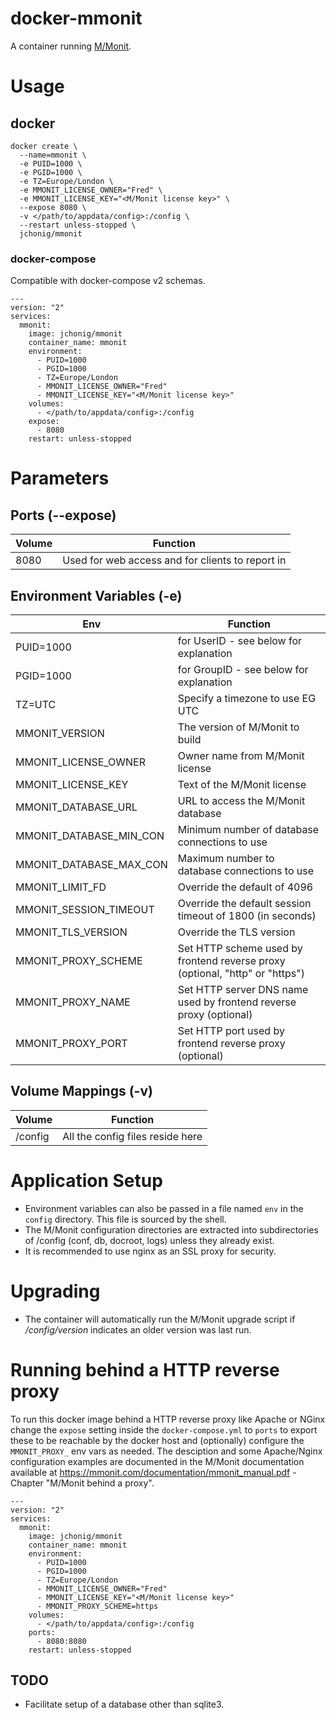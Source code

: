# docker-mmonit
A container running [M/Monit](https://mmonit.com).

# Usage

## docker

```
docker create \
  --name=mmonit \
  -e PUID=1000 \
  -e PGID=1000 \
  -e TZ=Europe/London \
  -e MMONIT_LICENSE_OWNER="Fred" \
  -e MMONIT_LICENSE_KEY="<M/Monit license key>" \
  --expose 8080 \
  -v </path/to/appdata/config>:/config \
  --restart unless-stopped \
  jchonig/mmonit
```

### docker-compose

Compatible with docker-compose v2 schemas.

```
---
version: "2"
services:
  mmonit:
    image: jchonig/mmonit
    container_name: mmonit
    environment:
      - PUID=1000
      - PGID=1000
      - TZ=Europe/London
      - MMONIT_LICENSE_OWNER="Fred"
      - MMONIT_LICENSE_KEY="<M/Monit license key>"
    volumes:
      - </path/to/appdata/config>:/config
    expose:
      - 8080
    restart: unless-stopped
```

# Parameters

## Ports (--expose)

| Volume | Function                                         |
| ------ | --------                                         |
| 8080   | Used for web access and for clients to report in |

## Environment Variables (-e)

| Env                    | Function                                |
| ---                    | --------                                |
| PUID=1000              | for UserID - see below for explanation  |
| PGID=1000              | for GroupID - see below for explanation |
| TZ=UTC                 | Specify a timezone to use EG UTC        |
| MMONIT_VERSION         | The version of M\/Monit to build        |
| MMONIT_LICENSE_OWNER   | Owner name from M\/Monit license        |
| MMONIT_LICENSE_KEY     | Text of the M/Monit license             |
| MMONIT_DATABASE_URL    | URL to access the M\/Monit database     |
| MMONIT_DATABASE_MIN_CON  | Minimum number of database connections to use |
| MMONIT_DATABASE_MAX_CON  | Maximum number to database connections to use |
| MMONIT_LIMIT_FD        | Override the default of 4096            |
| MMONIT_SESSION_TIMEOUT | Override the default session timeout of 1800 (in seconds) |
| MMONIT_TLS_VERSION     | Override the TLS version                |
| MMONIT_PROXY_SCHEME    | Set HTTP scheme used by frontend reverse proxy (optional, "http" or "https") |
| MMONIT_PROXY_NAME      | Set HTTP server DNS name used by frontend reverse proxy (optional) |
| MMONIT_PROXY_PORT      | Set HTTP port used by frontend reverse proxy (optional)        |

## Volume Mappings (-v)

| Volume  | Function                         |
| ------  | --------                         |
| /config | All the config files reside here |

# Application Setup

  * Environment variables can also be passed in a file named `env` in
    the `config` directory. This file is sourced by the shell.
  * The M/Monit configuration directories are extracted into
    subdirectories of /config (conf, db, docroot, logs) unless they
    already exist.
  * It is recommended to use nginx as an SSL proxy for security.

# Upgrading

  * The container will automatically run the M/Monit upgrade script if
    */config/version* indicates an older version was last run.

# Running behind a HTTP reverse proxy

To run this docker image behind a HTTP reverse proxy like Apache or NGinx change the `expose` setting inside the
`docker-compose.yml` to `ports` to export these to be reachable by the docker host and (optionally) configure the
`MMONIT_PROXY_` env vars as needed. The desciption and some Apache/Nginx configuration examples are documented
in the M/Monit documentation available at https://mmonit.com/documentation/mmonit_manual.pdf - Chapter 
"M/Monit behind a proxy".

```
---
version: "2"
services:
  mmonit:
    image: jchonig/mmonit
    container_name: mmonit
    environment:
      - PUID=1000
      - PGID=1000
      - TZ=Europe/London
      - MMONIT_LICENSE_OWNER="Fred"
      - MMONIT_LICENSE_KEY="<M/Monit license key>"
      - MMONIT_PROXY_SCHEME=https
    volumes:
      - </path/to/appdata/config>:/config
    ports:
      - 8080:8080
    restart: unless-stopped
```

## TODO
  * Facilitate setup of a database other than sqlite3.



